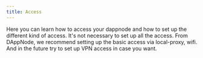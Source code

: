 ```yaml
---
title: Access
---
```


Here you can learn how to access your dappnode and how to set up the different kind of access. It's not necessary to set up all the access. From DAppNode, we recommend setting up the basic access via local-proxy, wifi. And in the future try to set up VPN access in case you want.
